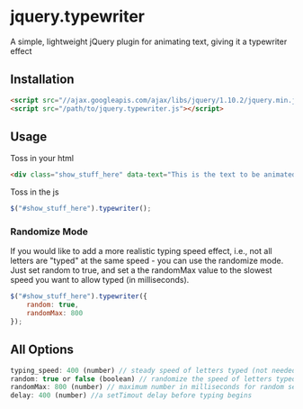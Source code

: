 # jquery.typewriter

A simple, lightweight jQuery plugin for animating text, giving it a typewriter effect

## Installation
```html
<script src="//ajax.googleapis.com/ajax/libs/jquery/1.10.2/jquery.min.js"></script>
<script src="/path/to/jquery.typewriter.js"></script>
```

## Usage


Toss in your html

```html
<div class="show_stuff_here" data-text="This is the text to be animated"></div>
```

Toss in the js

```javascript
$("#show_stuff_here").typewriter();
```

### Randomize Mode
If you would like to add a more realistic typing speed effect, i.e., not all letters are "typed" at the same speed - you can use the randomize mode. Just set random to true, and set a the randomMax value to the slowest speed you want to allow typed (in milliseconds).

```javascript
$("#show_stuff_here").typewriter({
	random: true,
	randomMax: 800
});
```



## All Options

```javascript
typing_speed: 400 (number) // steady speed of letters typed (not needed if random)
random: true or false (boolean) // randomize the speed of letters typed
randomMax: 800 (number) // maximum number in milliseconds for random setting (random from 0 to this number)
delay: 400 (number) //a setTimout delay before typing begins

```